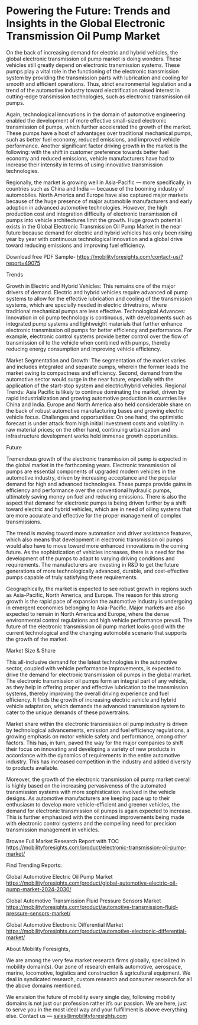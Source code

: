 # Powering the Future: Trends and Insights in the Global Electronic Transmission Oil Pump Market
On the back of increasing demand for electric and hybrid vehicles, the global electronic transmission oil pump market is doing wonders. These vehicles still greatly depend on electronic transmission systems. These pumps play a vital role in the functioning of the electronic transmission system by providing the transmission parts with lubrication and cooling for smooth and efficient operations. Thus, strict environmental legislation and a trend of the automotive industry toward electrification raised interest in cutting-edge transmission technologies, such as electronic transmission oil pumps.

Again, technological innovations in the domain of automotive engineering enabled the development of more effective small-sized electronic transmission oil pumps, which further accelerated the growth of the market. These pumps have a host of advantages over traditional mechanical pumps, such as better fuel economy, reduced emissions, and improved vehicle performance. Another significant factor driving growth in the market is the following: with the shift in customer preference towards better fuel economy and reduced emissions, vehicle manufacturers have had to increase their intensity in terms of using innovative transmission technologies.

Regionally, the market is growing well in Asia-Pacific — more specifically, in countries such as China and India — because of the booming industry of automobiles. North America and Europe have also captured major markets because of the huge presence of major automobile manufacturers and early adoption in advanced automotive technologies. However, the high production cost and integration difficulty of electronic transmission oil pumps into vehicle architectures limit the growth. Huge growth potential exists in the Global Electronic Transmission Oil Pump Market in the near future because demand for electric and hybrid vehicles has only been rising year by year with continuous technological innovation and a global drive toward reducing emissions and improving fuel efficiency.

Download free PDF Sample- https://mobilityforesights.com/contact-us/?report=49075

Trends

Growth in Electric and Hybrid Vehicles: This remains one of the major drivers of demand. Electric and hybrid vehicles require advanced oil pump systems to allow for the effective lubrication and cooling of the transmission systems, which are specially needed in electric drivetrains, where traditional mechanical pumps are less effective.
Technological Advances: Innovation in oil pump technology is continuous, with developments such as integrated pump systems and lightweight materials that further enhance electronic transmission oil pumps for better efficiency and performance. For example, electronic control systems provide better control over the flow of transmission oil to the vehicle when combined with pumps, thereby reducing energy consumption and improving vehicle efficiency.

Market Segmentation and Growth: The segmentation of the market varies and includes integrated and separate pumps, wherein the former leads the market owing to compactness and efficiency. Second, demand from the automotive sector would surge in the near future, especially with the application of the start-stop system and electric/hybrid vehicles.
Regional Trends: Asia Pacific is likely to continue dominating the market, driven by rapid industrialization and growing automotive production in countries like China and India. Europe and North America also held considerable share on the back of robust automotive manufacturing bases and growing electric vehicle focus.
Challenges and opportunities: On one hand, the optimistic forecast is under attack from high initial investment costs and volatility in raw material prices; on the other hand, continuing urbanization and infrastructure development works hold immense growth opportunities.

Future

Tremendous growth of the electronic transmission oil pump is expected in the global market in the forthcoming years. Electronic transmission oil pumps are essential components of upgraded modern vehicles in the automotive industry, driven by increasing acceptance and the popular demand for high and advanced technologies. These pumps provide gains in efficiency and performance over the conventional hydraulic pumps, ultimately saving money on fuel and reducing emissions. There is also the aspect that demand for electronic pumps is being driven further by a shift toward electric and hybrid vehicles, which are in need of oiling systems that are more accurate and effective for the proper management of complex transmissions.

The trend is moving toward more automation and driver assistance features, which also means that development in electronic transmission oil pumps would also have to move toward more enhanced innovations in the coming future. As the sophistication of vehicles increases, there is a need for the development of the pumps to adapt to varying driving conditions and requirements. The manufacturers are investing in R&D to get the future generations of more technologically advanced, durable, and cost-effective pumps capable of truly satisfying these requirements.

Geographically, the market is expected to see robust growth in regions such as Asia-Pacific, North America, and Europe. The reason for this strong growth is the rapid pace of expansion the automotive industry is undergoing in emergent economies belonging to Asia-Pacific. Major markets are also expected to remain in North America and Europe, where the dense environmental control regulations and high vehicle performance prevail. The future of the electronic transmission oil pump market looks good with the current technological and the changing automobile scenario that supports the growth of the market.

Market Size & Share

This all-inclusive demand for the latest technologies in the automotive sector, coupled with vehicle performance improvements, is expected to drive the demand for electronic transmission oil pumps in the global market. The electronic transmission oil pumps form an integral part of any vehicle, as they help in offering proper and effective lubrication to the transmission systems, thereby improving the overall driving experience and fuel efficiency. It finds the growth of increasing electric vehicle and hybrid vehicle adaptation, which demands the advanced transmission system to cater to the unique demands of these powertrains.

Market share within the electronic transmission oil pump industry is driven by technological advancements, emission and fuel efficiency regulations, a growing emphasis on motor vehicle safety and performance, among other factors. This has, in turn, paved the way for the major companies to shift their focus on innovating and developing a variety of new products in accordance with the dynamics of requirements in the entire automotive industry. This has increased competition in the industry and added diversity to products available.

Moreover, the growth of the electronic transmission oil pump market overall is highly based on the increasing pervasiveness of the automated transmission systems with more sophistication involved in the vehicle designs. As automotive manufacturers are keeping pace up to their enthusiasm to develop more vehicle-efficient and greener vehicles, the demand for electronic transmission oil pumps is again expected to increase. This is further emphasized with the continued improvements being made with electronic control systems and the compelling need for precision transmission management in vehicles.

Browse Full Market Research Report with TOC https://mobilityforesights.com/product/electronic-transmission-oil-pump-market/

Find Trending Reports:

Global Automotive Electric Oil Pump Market https://mobilityforesights.com/product/global-automotive-electric-oil-pump-market-2024-2030/

Global Automotive Transmission Fluid Pressure Sensors Market https://mobilityforesights.com/product/automotive-transmission-fluid-pressure-sensors-market/

Global Automotive Electronic Differential Market https://mobilityforesights.com/product/automotive-electronic-differential-market/

About Mobility Foresights,

We are among the very few market research firms globally, specialized in mobility domain(s). Our zone of research entails automotive, aerospace, marine, locomotive, logistics and construction & agricultural equipment. We deal in syndicated research, custom research and consumer research for all the above domains mentioned.

We envision the future of mobility every single day, following mobility domains is not just our profession rather it’s our passion. We are here, just to serve you in the most ideal way and your fulfillment is above everything else. Contact us — sales@mobilityforesights.com
